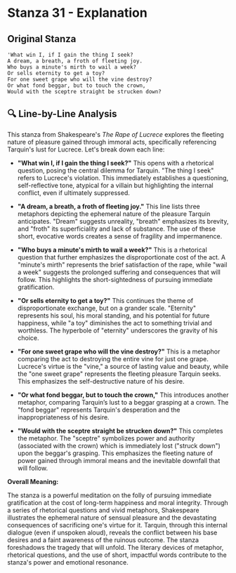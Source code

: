 # Stanza 31 - Explanation

## Original Stanza
```
'What win I, if I gain the thing I seek?
A dream, a breath, a froth of fleeting joy.
Who buys a minute's mirth to wail a week?
Or sells eternity to get a toy?
For one sweet grape who will the vine destroy?
Or what fond beggar, but to touch the crown,
Would with the sceptre straight be strucken down?
```

## 🔍 Line-by-Line Analysis
This stanza from Shakespeare's *The Rape of Lucrece* explores the fleeting nature of pleasure gained through immoral acts, specifically referencing Tarquin's lust for Lucrece. Let's break down each line:

* **"What win I, if I gain the thing I seek?"** This opens with a rhetorical question, posing the central dilemma for Tarquin. "The thing I seek" refers to Lucrece's violation.  This immediately establishes a questioning, self-reflective tone, atypical for a villain but highlighting the internal conflict, even if ultimately suppressed.

* **"A dream, a breath, a froth of fleeting joy."** This line lists three metaphors depicting the ephemeral nature of the pleasure Tarquin anticipates. "Dream" suggests unreality, "breath" emphasizes its brevity, and "froth" its superficiality and lack of substance.  The use of these short, evocative words creates a sense of fragility and impermanence.

* **"Who buys a minute's mirth to wail a week?"** This is a rhetorical question that further emphasizes the disproportionate cost of the act.  A "minute's mirth" represents the brief satisfaction of the rape, while "wail a week" suggests the prolonged suffering and consequences that will follow. This highlights the short-sightedness of pursuing immediate gratification.

* **"Or sells eternity to get a toy?"** This continues the theme of disproportionate exchange, but on a grander scale. "Eternity" represents his soul, his moral standing, and his potential for future happiness, while "a toy" diminishes the act to something trivial and worthless. The hyperbole of "eternity" underscores the gravity of his choice.

* **"For one sweet grape who will the vine destroy?"** This is a metaphor comparing the act to destroying the entire vine for just one grape.  Lucrece's virtue is the "vine," a source of lasting value and beauty, while the "one sweet grape" represents the fleeting pleasure Tarquin seeks.  This emphasizes the self-destructive nature of his desire.

* **"Or what fond beggar, but to touch the crown,"** This introduces another metaphor, comparing Tarquin’s lust to a beggar grasping at a crown.  The "fond beggar" represents Tarquin's desperation and the inappropriateness of his desire.

* **"Would with the sceptre straight be strucken down?"**  This completes the metaphor.  The "sceptre" symbolizes power and authority (associated with the crown) which is immediately lost ("struck down") upon the beggar's grasping.  This emphasizes the fleeting nature of power gained through immoral means and the inevitable downfall that will follow.


**Overall Meaning:**

The stanza is a powerful meditation on the folly of pursuing immediate gratification at the cost of long-term happiness and moral integrity.  Through a series of rhetorical questions and vivid metaphors, Shakespeare illustrates the ephemeral nature of sensual pleasure and the devastating consequences of sacrificing one's virtue for it.  Tarquin, through this internal dialogue (even if unspoken aloud), reveals the conflict between his base desires and a faint awareness of the ruinous outcome. The stanza foreshadows the tragedy that will unfold.  The literary devices of metaphor, rhetorical questions, and the use of short, impactful words contribute to the stanza's power and emotional resonance.
